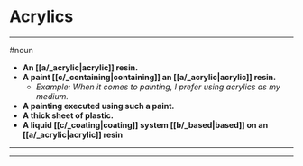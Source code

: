 # Acrylics
---
#noun
- **An [[a/_acrylic|acrylic]] resin.**
- **A paint [[c/_containing|containing]] an [[a/_acrylic|acrylic]] resin.**
	- _Example: When it comes to painting, I prefer using acrylics as my medium._
- **A painting executed using such a paint.**
- **A thick sheet of plastic.**
- **A liquid [[c/_coating|coating]] system [[b/_based|based]] on an [[a/_acrylic|acrylic]] resin**
---
---
